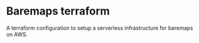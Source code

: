 # Baremaps terraform

A terraform configuration to setup a serverless infrastructure for baremaps on AWS.